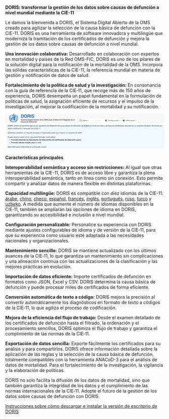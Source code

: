 **DORIS: transformar la gestión de los datos sobre causas de defunción a nivel mundial mediante la CIE-11**

Le damos la bienvenida a DORIS, el Sistema Digital Abierto de la OMS creado para agilizar la selección de la causa básica de defunción con la CIE-11. DORIS es una herramienta de software innovadora y multilingüe que moderniza la tramitación de los certificados de defunción y mejora la gestión de los datos sobre causas de defunción a nivel mundial.

**Una innovación colaborativa:** Desarrollado en colaboración con expertos en mortalidad y países de la Red OMS-FIC, DORIS es uno de los pilares de la solución digital para la notificación de la mortalidad de la OMS. Incorpora las sólidas características de la CIE-11, la referencia mundial en materia de gestión y notificación de datos de salud.

**Fortalecimiento de la política de salud y la investigación:** En consonancia con la guía de referencia de la CIE‑11, que recoge más de 150 años de experiencia, DORIS desempeña un papel fundamental en la formulación de políticas de salud, la asignación eficiente de recursos y el impulso de la investigación, al mejorar la codificación de la mortalidad y su notificación.

![dorisdesktoppicture](img/Desktopversion24.png)

**Características principales**

**Interoperabilidad semántica y acceso sin restricciones:** Al igual que otras herramientas de la CIE-11, DORIS es de acceso libre y garantiza la plena interoperabilidad semántica, tanto en línea como sin conexión. Esto permite compartir y analizar datos de manera flexible en distintas plataformas.

**Capacidad multilingüe:** DORIS es compatible con diez idiomas de la CIE-11: [árabe](https://icd.who.int/doris/ar), [chino](https://icd.who.int/doris/zh), [checo](https://icd.who.int/doris/cs), [español,](https://icd.who.int/doris/es) [francés](https://icd.who.int/doris/fr), [inglés](https://icd.who.int/doris/en), [portugués](https://icd.who.int/doris/pt), [ruso](https://icd.who.int/doris/ru), [turco](https://icd.who.int/doris/tr) y [uzbeko](https://icd.who.int/doris/uz). A medida que aumente el número de idiomas disponibles en la CIE‑11, también se ampliarán las opciones de idioma en DORIS, garantizando su accesibilidad e inclusión a nivel mundial.

**Configuración personalizable:** Personalice su experiencia con DORIS mediante ajustes configurables de idioma y de versión de la CIE‑11, para que su experiencia como usuario esté adaptada a las necesidades nacionales y organizacionales.

**Mantenimiento sencillo:** DORIS se mantiene actualizado con los últimos avances de la CIE‑11, lo que garantiza un mantenimiento sin complicaciones y una alineación continua con las actualizaciones de la clasificación y las mejores prácticas en evolución.

**Importación de datos eficiente:** Importe certificados de defunción en formatos como JSON, Excel y CSV. DORIS determina la causa básica de defunción y puede procesar miles de certificados de forma eficiente.

**Conversión automática de texto a código:** DORIS mejora la precisión al convertir automáticamente los diagnósticos en formato de texto a códigos de la CIE‑11, lo que agiliza el proceso de codificación.

**Mejora de la eficiencia del flujo de trabajo:** Desde el examen detallado de los certificados de defunción hasta el filtrado, la ordenación y el procesamiento sencillos, DORIS optimiza el flujo de trabajo y garantiza el cumplimiento de las normas de la CIE‑11.

**Exportación de datos sencilla:** Exporte fácilmente los certificados para su análisis y para compartirlos. DORIS ofrece información detallada sobre la aplicación de las reglas y la selección de la causa básica de defunción, totalmente compatibles con la herramienta ANACoD-3 para el análisis de datos de mortalidad. Para el fortalecimiento de la investigación, la vigilancia y la elaboración de políticas.

DORIS no solo facilita la difusión de los datos de mortalidad, sino que también garantiza la integridad de los datos y el cumplimiento de las normas internacionales de la CIE‑11. Adopte el futuro de la gestión de los datos sobre causas de defunción con DORIS.


[Instrucciones sobre cómo descargar e instalar la versión de escritorio de DORIS](doris-desktop-download-installation.md)
